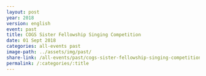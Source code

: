 ```yaml
---
layout: post
year: 2018
version: english
event: past
title: COGS Sister Fellowship Singing Competition
date: 01 Sept 2018
categories: all-events past
image-path: ../assets/img/past/
share-link: /all-events/past/cogs-sister-fellowship-singing-competition
permalink: /:categories/:title
---
```

